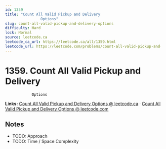 ```yaml
--- 
id: 1359
title: "Count All Valid Pickup and Delivery
                Options"
slug: count-all-valid-pickup-and-delivery-options
difficulty: Hard
lock: Normal
source: leetcode.ca
leetcode_ca_url: https://leetcode.ca/all/1359.html
leetcode_url: https://leetcode.com/problems/count-all-valid-pickup-and-delivery-options/
---
```


# 1359. Count All Valid Pickup and Delivery
                Options

**Links:** [Count All Valid Pickup and Delivery
                Options @ leetcode.ca](https://leetcode.ca/all/1359.html) · [Count All Valid Pickup and Delivery
                Options @ leetcode.com](https://leetcode.com/problems/count-all-valid-pickup-and-delivery-options/)

## Notes
- TODO: Approach
- TODO: Time / Space Complexity
